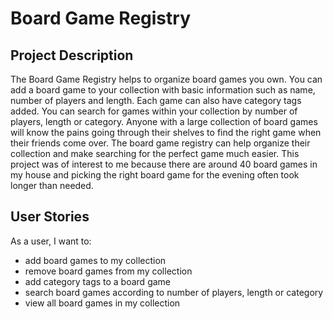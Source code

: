 # Board Game Registry

## Project Description 
The Board Game Registry helps to organize board games you own. You can add a board game to your collection with basic information such as name, number of players and length. Each game can also have category tags added. You can search for games within your collection by number of players, length or category. Anyone with a large collection of board games will know the pains going through their shelves to find the right game when their friends come over. The board game registry can help organize their collection and make searching for the perfect game much easier. This project was of interest to me because there are around 40 board games in my house and picking the right board game for the evening often took longer than needed. 

## User Stories 

As a user, I want to:
- add board games to my collection
- remove board games from my collection
- add category tags to a board game
- search board games according to number of players, length or category
- view all board games in my collection 